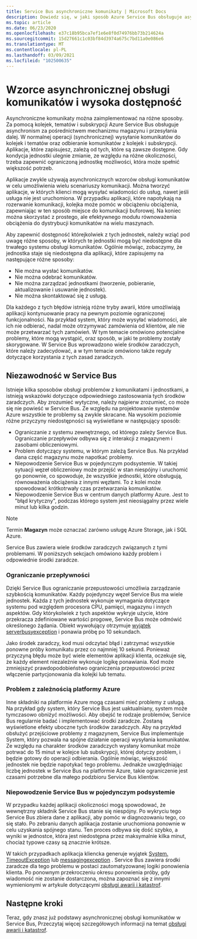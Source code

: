 ```yaml
---
title: Service Bus asynchroniczne komunikaty | Microsoft Docs
description: Dowiedz się, w jaki sposób Azure Service Bus obsługuje asynchronism za pośrednictwem mechanizmu magazynu i przesyłania dalej z kolejkami, tematami i subskrypcjami.
ms.topic: article
ms.date: 06/23/2020
ms.openlocfilehash: e37c18b95bca7ef1e6e8f0d74976bb73b214624a
ms.sourcegitcommit: 15d27661c1c03bf84d3974a675c7bd11a0e086e6
ms.translationtype: MT
ms.contentlocale: pl-PL
ms.lasthandoff: 03/09/2021
ms.locfileid: "102500635"
---
```

# <a name="asynchronous-messaging-patterns-and-high-availability"></a>Wzorce asynchronicznej obsługi komunikatów i wysoka dostępność

Asynchroniczne komunikaty można zaimplementować na różne sposoby. Za pomocą kolejek, tematów i subskrypcji Azure Service Bus obsługuje asynchronism za pośrednictwem mechanizmu magazynu i przesyłania dalej. W normalnej operacji (synchronicznej) wysyłanie komunikatów do kolejek i tematów oraz odbieranie komunikatów z kolejek i subskrypcji. Aplikacje, które zapisujesz, zależą od tych, które są zawsze dostępne. Gdy kondycja jednostki ulegnie zmianie, ze względu na różne okoliczności, trzeba zapewnić ograniczoną jednostkę możliwości, która może spełnić większość potrzeb.

Aplikacje zwykle używają asynchronicznych wzorców obsługi komunikatów w celu umożliwienia wielu scenariuszy komunikacji. Można tworzyć aplikacje, w których klienci mogą wysyłać wiadomości do usług, nawet jeśli usługa nie jest uruchomiona. W przypadku aplikacji, które napotykają na rozerwanie komunikacji, kolejka może pomóc w obciążeniu obciążenia, zapewniając w ten sposób miejsce do komunikacji buforowej. Na koniec można skorzystać z prostego, ale efektywnego modułu równoważenia obciążenia do dystrybucji komunikatów na wielu maszynach.

Aby zapewnić dostępność którejkolwiek z tych jednostek, należy wziąć pod uwagę różne sposoby, w których te jednostki mogą być niedostępne dla trwałego systemu obsługi komunikatów. Ogólnie mówiąc, zobaczymy, że jednostka staje się niedostępna dla aplikacji, które zapisujemy na następujące różne sposoby:

* Nie można wysłać komunikatów.
* Nie można odebrać komunikatów.
* Nie można zarządzać jednostkami (tworzenie, pobieranie, aktualizowanie i usuwanie jednostek).
* Nie można skontaktować się z usługą.

Dla każdego z tych błędów istnieją różne tryby awarii, które umożliwiają aplikacji kontynuowanie pracy na pewnym poziomie ograniczonej funkcjonalności. Na przykład system, który może wysyłać wiadomości, ale ich nie odbierać, nadal może otrzymywać zamówienia od klientów, ale nie może przetwarzać tych zamówień. W tym temacie omówiono potencjalne problemy, które mogą wystąpić, oraz sposób, w jaki te problemy zostały skorygowane. W Service Bus wprowadzono wiele środków zaradczych, które należy zadecydować, a w tym temacie omówiono także reguły dotyczące korzystania z tych zasad zaradczych.

## <a name="reliability-in-service-bus"></a>Niezawodność w Service Bus
Istnieje kilka sposobów obsługi problemów z komunikatami i jednostkami, a istnieją wskazówki dotyczące odpowiedniego zastosowania tych środków zaradczych. Aby zrozumieć wytyczne, należy najpierw zrozumieć, co może się nie powieść w Service Bus. Ze względu na projektowanie systemów Azure wszystkie te problemy są zwykle skracane. Na wysokim poziomie różne przyczyny niedostępności są wyświetlane w następujący sposób:

* Ograniczanie z systemu zewnętrznego, od którego zależy Service Bus. Ograniczanie przepływów odbywa się z interakcji z magazynem i zasobami obliczeniowymi.
* Problem dotyczący systemu, w którym zależą Service Bus. Na przykład dana część magazynu może napotkać problemy.
* Niepowodzenie Service Bus w pojedynczym podsystemie. W takiej sytuacji węzeł obliczeniowy może przejść w stan niespójny i uruchomić go ponownie, co spowoduje, że wszystkie jednostki, które obsługują, równoważenia obciążenia z innymi węzłami. To z kolei może spowodować krótkotrwały czas przetwarzania komunikatów.
* Niepowodzenie Service Bus w centrum danych platformy Azure. Jest to "błąd krytyczny", podczas którego system jest nieosiągalny przez wiele minut lub kilka godzin.

> [!NOTE]
> Termin **Magazyn** może oznaczać zarówno usługę Azure Storage, jak i SQL Azure.
> 
> 

Service Bus zawiera wiele środków zaradczych związanych z tymi problemami. W poniższych sekcjach omówiono każdy problem i odpowiednie środki zaradcze.

### <a name="throttling"></a>Ograniczanie przepływności
Dzięki Service Bus ograniczanie przepustowości umożliwia zarządzanie szybkością komunikatów. Każdy pojedynczy węzeł Service Bus ma wiele jednostek. Każda z tych jednostek wykonuje wymagania dotyczące systemu pod względem procesora CPU, pamięci, magazynu i innych aspektów. Gdy którykolwiek z tych aspektów wykryje użycie, które przekracza zdefiniowane wartości progowe, Service Bus może odmówić określonego żądania. Obiekt wywołujący otrzymuje [wyjątek serverbusyexception][ServerBusyException] i ponawia próbę po 10 sekundach.

Jako środek zaradczy, kod musi odczytać błąd i zatrzymać wszystkie ponowne próby komunikatu przez co najmniej 10 sekund. Ponieważ przyczyną błędu może być wiele elementów aplikacji klienta, oczekuje się, że każdy element niezależnie wykonuje logikę ponawiania. Kod może zmniejszyć prawdopodobieństwo ograniczenia przepustowości przez włączenie partycjonowania dla kolejki lub tematu.

### <a name="issue-for-an-azure-dependency"></a>Problem z zależnością platformy Azure
Inne składniki na platformie Azure mogą czasami mieć problemy z usługą. Na przykład gdy system, który Service Bus jest uaktualniany, system może tymczasowo obniżyć możliwości. Aby obejść te rodzaje problemów, Service Bus regularnie badać i implementować środki zaradcze. Zostaną wyświetlone efekty uboczne tych środków zaradczych. Aby na przykład obsłużyć przejściowe problemy z magazynem, Service Bus implementuje System, który pozwala na spójne działanie operacji wysyłania komunikatów. Ze względu na charakter środków zaradczych wysłany komunikat może potrwać do 15 minut w kolejce lub subskrypcji, której dotyczy problem, i będzie gotowy do operacji odbierania. Ogólnie mówiąc, większość jednostek nie będzie napotykać tego problemu. Jednakże uwzględniając liczbę jednostek w Service Bus na platformie Azure, takie ograniczenie jest czasami potrzebne dla małego podzbioru Service Bus klientów.

### <a name="service-bus-failure-on-a-single-subsystem"></a>Niepowodzenie Service Bus w pojedynczym podsystemie
W przypadku każdej aplikacji okoliczności mogą spowodować, że wewnętrzny składnik Service Bus stanie się niespójny. Po wykryciu tego Service Bus zbiera dane z aplikacji, aby pomóc w diagnozowaniu tego, co się stało. Po zebraniu danych aplikacja zostanie uruchomiona ponownie w celu uzyskania spójnego stanu. Ten proces odbywa się dość szybko, a wyniki w jednostce, która jest niedostępna przez maksymalnie kilka minut, chociaż typowe czasy są znacznie krótsze.

W takich przypadkach aplikacja kliencka generuje wyjątek [System. TimeoutException][System.TimeoutException] lub [messagingexception][MessagingException] . Service Bus zawiera środki zaradcze dla tego problemu w postaci zautomatyzowanej logiki ponowienia klienta. Po ponownym przekroczeniu okresu ponowienia próby, gdy wiadomość nie zostanie dostarczona, można zapoznać się z innymi wymienionymi w artykule dotyczącymi [obsługi awarii i katastrof][handling outages and disasters].

## <a name="next-steps"></a>Następne kroki
Teraz, gdy znasz już podstawy asynchronicznej obsługi komunikatów w Service Bus, Przeczytaj więcej szczegółowych informacji na temat [obsługi awarii i katastrof][handling outages and disasters].

[ServerBusyException]: /dotnet/api/microsoft.servicebus.messaging.serverbusyexception
[System.TimeoutException]: /dotnet/api/system.timeoutexception
[MessagingException]: /dotnet/api/microsoft.servicebus.messaging.messagingexception
[Best practices for insulating applications against Service Bus outages and disasters]: service-bus-outages-disasters.md
[Microsoft.ServiceBus.Messaging.MessagingFactory]: /dotnet/api/microsoft.servicebus.messaging.messagingfactory
[MessageReceiver]: /dotnet/api/microsoft.servicebus.messaging.messagereceiver
[QueueClient]: /dotnet/api/microsoft.servicebus.messaging.queueclient
[TopicClient]: /dotnet/api/microsoft.servicebus.messaging.topicclient
[Microsoft.ServiceBus.Messaging.PairedNamespaceOptions]: /dotnet/api/microsoft.servicebus.messaging.pairednamespaceoptions
[MessagingFactory]: /dotnet/api/microsoft.servicebus.messaging.messagingfactory
[SendAvailabilityPairedNamespaceOptions]: /dotnet/api/microsoft.servicebus.messaging.sendavailabilitypairednamespaceoptions
[NamespaceManager]: /dotnet/api/microsoft.servicebus.namespacemanager
[PairNamespaceAsync]: /dotnet/api/microsoft.servicebus.messaging.messagingfactory
[EnableSyphon]: /dotnet/api/microsoft.servicebus.messaging.sendavailabilitypairednamespaceoptions
[System.TimeSpan.Zero]: /dotnet/api/system.timespan.zero
[IsTransient]: /dotnet/api/microsoft.servicebus.messaging.messagingexception
[UnauthorizedAccessException]: /dotnet/api/system.unauthorizedaccessexception
[BacklogQueueCount]: /dotnet/api/microsoft.servicebus.messaging.sendavailabilitypairednamespaceoptions
[handling outages and disasters]: service-bus-outages-disasters.md